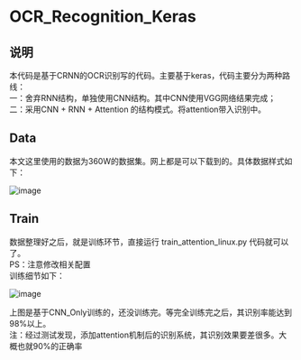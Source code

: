 # OCR_Recognition_Keras
## 说明
本代码是基于CRNN的OCR识别写的代码。主要基于keras，代码主要分为两种路线：<br>
一：舍弃RNN结构，单独使用CNN结构。其中CNN使用VGG网络结果完成；<br>
二：采用CNN + RNN + Attention 的结构模式。将attention带入识别中。

## Data
本文这里使用的数据为360W的数据集。网上都是可以下载到的。具体数据样式如下：

![image](https://github.com/Tian14267/OCR_Recognition_Keras/tree/master/images/data.png)

## Train
数据整理好之后，就是训练环节，直接运行 train_attention_linux.py 代码就可以了。<br>
PS：注意修改相关配置<br>
训练细节如下：<br>

![image](https://github.com/Tian14267/OCR_Recognition_Keras/tree/master/images/train.png)

上图是基于CNN_Only训练的，还没训练完。等完全训练完之后，其识别率能达到98%以上。<br>
注：经过测试发现，添加attention机制后的识别系统，其识别效果要差很多。大概也就90%的正确率
